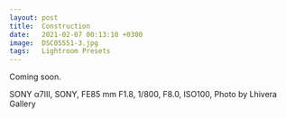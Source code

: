 ```yaml
---
layout: post
title:  Construction
date:   2021-02-07 00:13:10 +0300
image:  DSC05551-3.jpg
tags:   Lightroom Presets
---
```


Coming soon.

SONY α7Ⅲ, SONY, FE85 mm F1.8, 1/800, F8.0, ISO100, Photo by Lhivera Gallery
